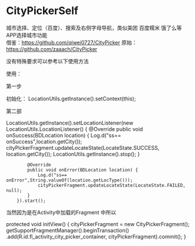 # CityPickerSelf
城市选择、定位（百度）、搜索及右侧字母导航，类似美团 百度糯米 饿了么等APP选择城市功能    
借鉴：https://github.com/qiwei0727/CityPicker 原始：https://github.com/zaaach/CityPicker

没有特殊要求可以参考以下使用方法

使用：

第一步

  初始化：  LocationUtils.getInstance().setContext(this);
  
第二部

  LocationUtils.getInstance().setLocationListener(new LocationUtils.LocationListener() {
            @Override
            public void onSuccess(BDLocation location) {
                Log.d("ss== onSuccess",location.getCity());
                cityPickerFragment.updateLocateState(LocateState.SUCCESS, location.getCity());
                LocationUtils.getInstance().stop();
            }

            @Override
            public void onError(BDLocation location) {
                Log.d("ss== onError",String.valueOf(location.getLocType()));
                cityPickerFragment.updateLocateState(LocateState.FAILED, null);
            }
        }).start();


当然因为是在Activity中加载的Fragment 中所以

 protected void initView() {
        cityPickerFragment = new CityPickerFragment();
        getSupportFragmentManager().beginTransaction()
                .add(R.id.fl_activity_city_picker_container, cityPickerFragment).commit();
    }
